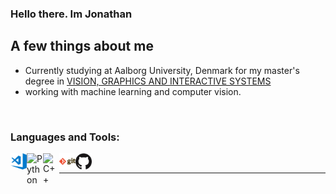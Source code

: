 ### Hello there. Im Jonathan

## A few things about me
- Currently studying at Aalborg University, Denmark for my master's degree in [VISION, GRAPHICS AND INTERACTIVE SYSTEMS][vgis]
- working with machine learning and computer vision.
<br />

### Languages and Tools:

<img align="left" alt="Visual Studio Code" width="26px" src="https://raw.githubusercontent.com/github/explore/80688e429a7d4ef2fca1e82350fe8e3517d3494d/topics/visual-studio-code/visual-studio-code.png" />
<img align="left" alt="Python" width="26px" src="https://avatars.githubusercontent.com/u/1525981?s=200&v=4" />
<img align="left" alt="C++" width="26px" src="https://raw.githubusercontent.com/Benio101/cpp-logo/master/cpp_logo.png" />
<img align="left" alt="Git" width="26px" src="https://raw.githubusercontent.com/github/explore/80688e429a7d4ef2fca1e82350fe8e3517d3494d/topics/git/git.png" />
<img align="left" alt="GitHub" width="26px" src="https://raw.githubusercontent.com/github/explore/78df643247d429f6cc873026c0622819ad797942/topics/github/github.png" />

<br />

---

[vgis]: https://www.en.aau.dk/education/master/vision-graphics-interactive-systems/




<!--
**JonathanESchmidt/JonathanESchmidt** is a ✨ _special_ ✨ repository because its `README.md` (this file) appears on your GitHub profile.

Here are some ideas to get you started:

- 🔭 I’m currently working on ...
- 🌱 I’m currently learning ...
- 👯 I’m looking to collaborate on ...
- 🤔 I’m looking for help with ...
- 💬 Ask me about ...
- 📫 How to reach me: ...
- 😄 Pronouns: ...
- ⚡ Fun fact: ...
-->
